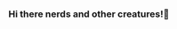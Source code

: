 ### Hi there nerds and other creatures!👋

<!--
**TheAndroidAssasin/TheAndroidAssasin** is a ✨ _special_ ✨ repository because its `README.md` (this file) appears on your GitHub profile.

Here are some ideas to get you started:

- 🔭 I’m currently working on own app project...
- 🌱 I’m currently learning IT-technology...
- 👯 I’m looking to collaborate on ...
- 🤔 I’m looking for help with building app...
- 💬 Ask me about anything...
- 📫 How to reach me: email or @Finland...
- 😄 Pronouns: shhh...
- ⚡ Fun fact: I have teached myself ...
-->

